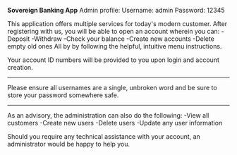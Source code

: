 **Sovereign Banking App**
Admin profile:
Username: admin Password: 12345

This application offers multiple services for today's modern customer.
After registering with us, you will be able to open an account wherein
you can:
-Deposit
-Withdraw
-Check your balance
-Create new accounts
-Delete empty old ones 
All by by following the helpful, intuitive menu instructions.

Your account ID numbers will be provided to you upon login and account
creation.

---

Please ensure all usernames are a single, unbroken word and be sure to 
store your password somewhere safe.

---

As an advisory, the administration can also do the following:
-View all customers
-Create new users
-Delete users
-Update any user information

Should you require any technical assistance with your account, 
an administrator would be happy to help you.